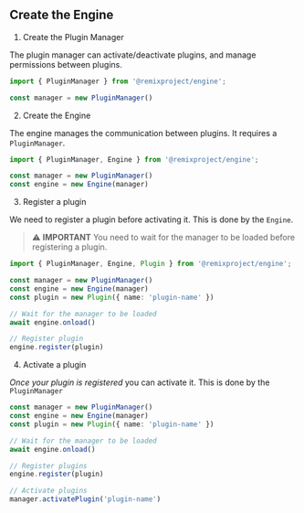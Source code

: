 ## Create the Engine

1. Create the Plugin Manager

The plugin manager can activate/deactivate plugins, and manage permissions between plugins.
```typescript
import { PluginManager } from '@remixproject/engine';

const manager = new PluginManager()
```

2. Create the Engine

The engine manages the communication between plugins. It requires a `PluginManager`.
```typescript
import { PluginManager, Engine } from '@remixproject/engine';

const manager = new PluginManager()
const engine = new Engine(manager)
```

3. Register a plugin

We need to register a plugin before activating it. This is done by the `Engine`.

> ⚠️ **IMPORTANT** You need to wait for the manager to be loaded before registering a plugin.
```typescript
import { PluginManager, Engine, Plugin } from '@remixproject/engine';

const manager = new PluginManager()
const engine = new Engine(manager)
const plugin = new Plugin({ name: 'plugin-name' })

// Wait for the manager to be loaded
await engine.onload()

// Register plugin
engine.register(plugin)
```

4. Activate a plugin

*Once your plugin is registered* you can activate it. This is done by the `PluginManager`
```typescript
const manager = new PluginManager()
const engine = new Engine(manager)
const plugin = new Plugin({ name: 'plugin-name' })

// Wait for the manager to be loaded
await engine.onload()

// Register plugins
engine.register(plugin)

// Activate plugins
manager.activatePlugin('plugin-name')
```
